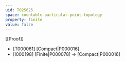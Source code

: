 ```yaml
---
uid: T025625
space: countable-particular-point-topology
property: finite
value: false
---
```

[[Proof]]

* [T000061] [Compact|P000016]
* [I000198] [Finite|P000078] => [Compact|P000016]

